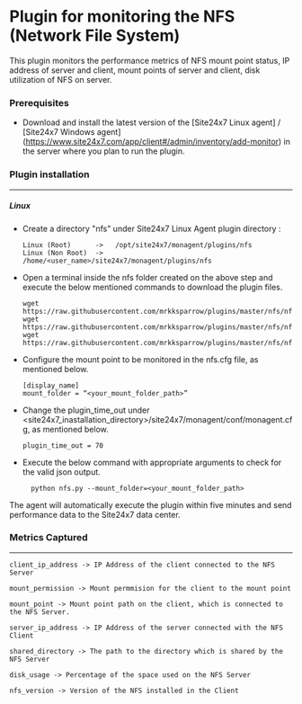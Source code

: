 Plugin for monitoring the NFS (Network File System)
==============================================

This plugin monitors the performance metrics of NFS mount point status, IP address of server and client, mount points of server and client, disk utilization of NFS on server.

### Prerequisites

- Download and install the latest version of the [Site24x7 Linux agent] / [Site24x7 Windows agent] (https://www.site24x7.com/app/client#/admin/inventory/add-monitor) in the server where you plan to run the plugin. 


### Plugin installation
---
##### Linux 

- Create a directory "nfs" under Site24x7 Linux Agent plugin directory : 

      Linux (Root)      ->   /opt/site24x7/monagent/plugins/nfs
      Linux (Non Root)  ->   /home/<user_name>/site24x7/monagent/plugins/nfs

- Open a terminal inside the nfs folder created on the above step and execute the below mentioned commands to download the plugin files.

	  wget https://raw.githubusercontent.com/mrkksparrow/plugins/master/nfs/nfs.py
	  wget https://raw.githubusercontent.com/mrkksparrow/plugins/master/nfs/nfs.cfg
	  wget https://raw.githubusercontent.com/mrkksparrow/plugins/master/nfs/nfs_check.sh
	
- Configure the mount point to be monitored in the nfs.cfg file, as mentioned below.

	  [display_name]
	  mount_folder = “<your_mount_folder_path>”
    
- Change the plugin_time_out under <site24x7_inastallation_directory>/site24x7/monagent/conf/monagent.cfg, as mentioned below.

	  plugin_time_out = 70

- Execute the below command with appropriate arguments to check for the valid json output.  

		python nfs.py --mount_folder=<your_mount_folder_path>


The agent will automatically execute the plugin within five minutes and send performance data to the Site24x7 data center.


### Metrics Captured
---
	client_ip_address -> IP Address of the client connected to the NFS Server

	mount_permission -> Mount permmision for the client to the mount point 

	mount_point -> Mount point path on the client, which is connected to the NFS Server.

	server_ip_address -> IP Address of the server connected with the NFS Client

	shared_directory -> The path to the directory which is shared by the NFS Server

	disk_usage -> Percentage of the space used on the NFS Server

	nfs_version -> Version of the NFS installed in the Client
